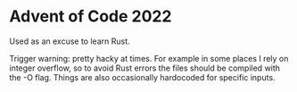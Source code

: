 # Advent of Code 2022

Used as an excuse to learn Rust.

Trigger warning: pretty hacky at times. For example in some places I rely on integer overflow, so to avoid Rust errors the files should be compiled with the -O flag. Things are also occasionally hardocoded for specific inputs.
